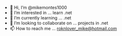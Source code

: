 - 👋 Hi, I’m @mikemontes1000
- 👀 I’m interested in ... learn .net 
- 🌱 I’m currently learning ... .net
- 💞️ I’m looking to collaborate on ... projects in .net
- 📫 How to reach me ... roknlover_mike@hotmail.com

<!---
mikemontes1000/mikemontes1000 is a ✨ special ✨ repository because its `README.md` (this file) appears on your GitHub profile.
You can click the Preview link to take a look at your changes.
--->
